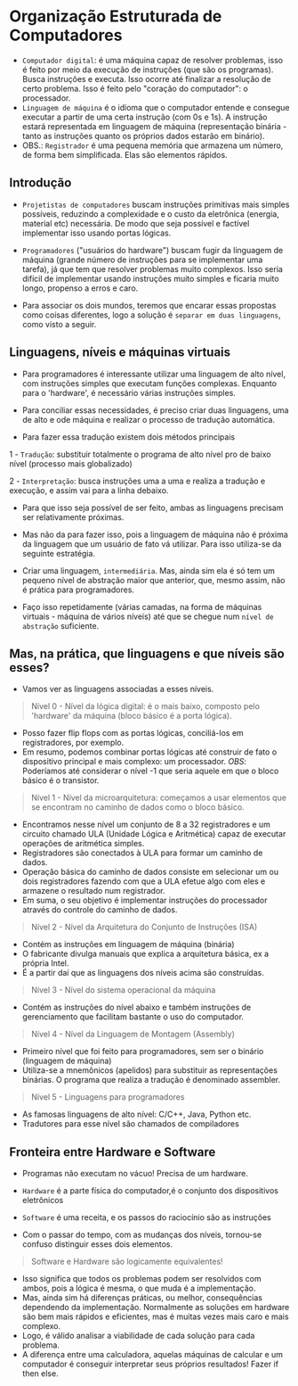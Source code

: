 # Organização Estruturada de Computadores 

- ```Computador digital```: é uma máquina capaz de resolver problemas, isso é feito por meio da execução de instruções (que são os programas). Busca instruções e executa. Isso ocorre até finalizar a resolução de certo problema. Isso é feito pelo "coração do computador": o processador. 
- ```Linguagem de máquina``` é o idioma que o computador entende e consegue executar a partir de uma certa instrução (com 0s e 1s). A instrução estará representada em linguagem de máquina (representação binária - tanto as instruções quanto os próprios dados estarão em binário).
- OBS.: ```Registrador``` é uma pequena memória que armazena um número, de forma bem simplificada. Elas são elementos rápidos.
## Introdução

- ```Projetistas de computadores``` buscam instruções primitivas mais simples possíveis, reduzindo a complexidade e o custo da eletrônica (energia, material etc) necessária. De modo que seja possível e factível implementar isso usando portas lógicas.

- ```Programadores``` ("usuários do hardware") buscam fugir da linguagem de máquina (grande número de instruções para se implementar uma tarefa), já que tem que resolver problemas muito complexos. Isso seria difícil de implementar usando instruções muito simples e ficaria muito longo, propenso a erros e caro.

- Para associar os dois mundos, teremos que encarar essas propostas como coisas diferentes, logo a solução é ```separar em duas linguagens```, como visto a seguir.

## Linguagens, níveis e máquinas virtuais

- Para programadores é interessante utilizar uma linguagem de alto nível, com instruções simples que executam funções complexas. Enquanto para o 'hardware', é necessário várias instruções simples.

- Para conciliar essas necessidades, é preciso criar duas linguagens, uma de alto e ode máquina e realizar o processo de tradução automática.
- Para fazer essa tradução existem dois métodos principais

1 - ```Tradução```: substituir totalmente o programa de alto nível pro de baixo nível (processo mais globalizado)

2 - ```Interpretação```: busca instruções uma a uma e realiza a tradução e execução, e assim vai para a linha debaixo.

- Para que isso seja possível de ser feito, ambas as linguagens precisam ser relativamente próximas.
- Mas não da para fazer isso, pois a linguagem de máquina não é próxima da linguagem que um usuário de fato vá utilizar. Para isso utiliza-se da seguinte estratégia.

- Criar uma linguagem, ```intermediária```. Mas, ainda sim ela é só tem um pequeno nível de abstração maior que anterior, que, mesmo assim, não é prática para programadores.
- Faço isso repetidamente (várias camadas, na forma de máquinas virtuais - máquina de vários níveis) até que se chegue num ```nível de abstração``` suficiente.

## Mas, na prática, que linguagens e que níveis são esses?

- Vamos ver as linguagens associadas a esses níveis.
> Nível 0 - Nível da lógica digital: é o mais baixo, composto pelo 'hardware' da máquina (bloco básico é a porta lógica).
- Posso fazer flip flops com as portas lógicas, conciliá-los em registradores, por exemplo.
- Em resumo, podemos combinar portas lógicas até construir de fato o dispositivo principal e mais complexo: um processador.
*OBS*: Poderíamos até considerar o nível -1 que seria aquele em que o bloco básico é o transistor.
> Nível 1 - Nível da microarquitetura: começamos a usar elementos que se encontram no caminho de dados como o bloco básico. 
- Encontramos nesse nível um conjunto de 8 a 32 registradores e um circuito chamado ULA (Unidade Lógica e Aritmética) capaz de executar operações de aritmética simples.
- Registradores são conectados à ULA para formar um caminho de dados.
- Operação básica do caminho de dados consiste em selecionar um ou dois registradores fazendo com que a ULA efetue algo com eles e armazene o resultado num registrador.
- Em suma, o seu objetivo é implementar instruções do processador através do controle do caminho de dados.
> Nível 2 - Nível da Arquitetura do Conjunto de Instruções (ISA)
- Contém as instruções em linguagem de máquina (binária)
- O fabricante divulga manuais que explica a arquitetura básica, ex a própria Intel.
- É a partir daí que as linguagens dos níveis acima são construídas.
> Nível 3 - Nível do sistema operacional da máquina
- Contém as instruções do nível abaixo e também instruções de gerenciamento que facilitam bastante o uso do computador.
> Nível 4 - Nível da Linguagem de Montagem (Assembly)
- Primeiro nível que foi feito para programadores, sem ser o binário (linguagem de máquina)
- Utiliza-se a mnemônicos (apelidos) para substituir as representações binárias. O programa que realiza a tradução é denominado assembler.
> Nível 5 - Linguagens para programadores
- As famosas linguagens de alto nível: C/C++, Java, Python etc.
- Tradutores para esse nível são chamados de compiladores

## Fronteira entre Hardware e Software

- Programas não executam no vácuo! Precisa de um hardware.
- ```Hardware``` é a parte física do computador,é o conjunto dos dispositivos eletrônicos
- ```Software``` é uma receita, e os passos do raciocínio são as instruções

- Com o passar do tempo, com as mudanças dos níveis, tornou-se confuso distinguir esses dois elementos.

> Software e Hardware são logicamente equivalentes!
- Isso significa que todos os problemas podem ser resolvidos com ambos, pois a lógica é mesma, o que muda é a implementação. 
- Mas, ainda sim há diferenças práticas, ou melhor, consequências dependendo da implementação. Normalmente as soluções em hardware são bem mais rápidos e eficientes, mas é muitas vezes mais caro e mais complexo.
- Logo, é válido analisar a viabilidade de cada solução para cada problema.
- A diferença entre uma calculadora, aquelas máquinas de calcular e um computador é conseguir interpretar seus próprios resultados! Fazer if then else.
